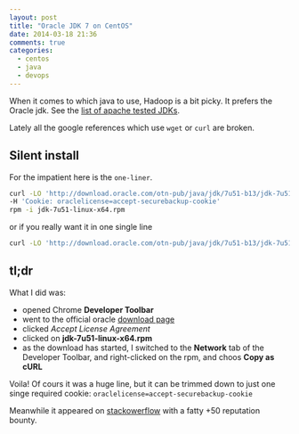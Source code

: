```yaml
---
layout: post
title: "Oracle JDK 7 on CentOS"
date: 2014-03-18 21:36
comments: true
categories:
  - centos
  - java
  - devops
---
```


When it comes to which java to use, Hadoop is a bit picky. It prefers
the Oracle jdk. See the [list of apache tested JDKs](http://wiki.apache.org/hadoop/HadoopJavaVersions).

Lately all the google references which use `wget` or `curl` are broken.

## Silent install

For the impatient here is the `one-liner`.

```bash
curl -LO 'http://download.oracle.com/otn-pub/java/jdk/7u51-b13/jdk-7u51-linux-x64.rpm' \
-H 'Cookie: oraclelicense=accept-securebackup-cookie'
rpm -i jdk-7u51-linux-x64.rpm
```
or if you really want it in one single line

```bash
curl -LO 'http://download.oracle.com/otn-pub/java/jdk/7u51-b13/jdk-7u51-linux-x64.rpm' -H 'Cookie: oraclelicense=accept-securebackup-cookie' && rpm -i jdk-7u51-linux-x64.rpm
```

## tl;dr

What I did was:
- opened Chrome **Developer Toolbar**
- went to the official oracle [download page](http://www.oracle.com/technetwork/java/javase/downloads/jdk7-downloads-1880260.html)
- clicked *Accept License Agreement*
- clicked on **jdk-7u51-linux-x64.rpm**
- as the download has started, I switched to the **Network** tab of the Developer Toolbar, and right-clicked on the rpm, and choos **Copy as cURL**

Voila! Of cours it was a huge line, but it can be trimmed down to just one singe required cookie: `oraclelicense=accept-securebackup-cookie`

Meanwhile it appeared on [stackowerflow](http://stackoverflow.com/questions/10268583/how-to-automate-download-and-instalation-of-java-jdk-on-linux) with a fatty +50 reputation bounty.
